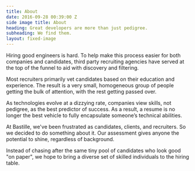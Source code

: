 ```yaml
---
title: About
date: 2016-09-28 00:39:00 Z
side image title: About
heading: Great developers are more than just pedigree.
subheading: We find them.
layout: fixed-image
---
```


Hiring good engineers is hard. To help make this process easier for both companies and candidates, third party recruiting agencies have served at the top of the funnel to aid with discovery and filtering. 

Most recruiters primarily vet candidates based on their education and experience. The result is a very small, homogeneous group of people getting the bulk of attention, with the rest getting passed over. 

As technologies evolve at a dizzying rate, companies view skills, not pedigree, as the best predictor of success. As a result, a resume is no longer the best vehicle to fully encapsulate someone’s technical abilities.

At Bastille, we've been frustrated as candidates, clients, and recruiters. So we decided to do something about it. Our assessment gives anyone the potential to shine, regardless of background. 

Instead of chasing after the same tiny pool of candidates who look good "on paper", we hope to bring a diverse set of skilled individuals to the hiring table. 
